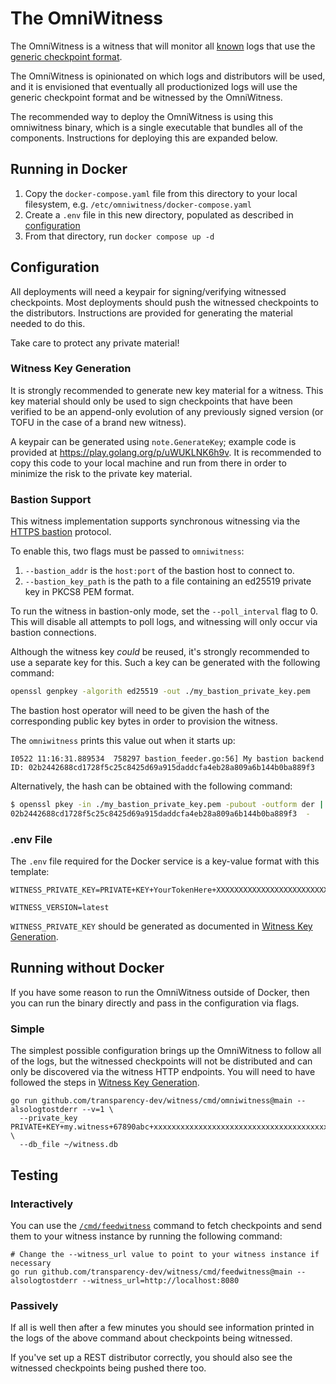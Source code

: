 # The OmniWitness

The OmniWitness is a witness that will monitor all [known](../../omniwitness/logs.yaml) logs that use
the [generic checkpoint format](https://github.com/transparency-dev/formats/tree/main/log).

The OmniWitness is opinionated on which logs and distributors will be used, and it is envisioned that eventually all productionized logs will use the generic checkpoint format and be witnessed by the OmniWitness.

The recommended way to deploy the OmniWitness is using this omniwitness binary, which is
a single executable that bundles all of the components. Instructions for deploying this are expanded below.

## Running in Docker

1. Copy the `docker-compose.yaml` file from this directory to your local filesystem, e.g. `/etc/omniwitness/docker-compose.yaml`
1. Create a `.env` file in this new directory, populated as described in [configuration](#configuration)
1. From that directory, run `docker compose up -d`

## Configuration

All deployments will need a keypair for signing/verifying witnessed checkpoints.
Most deployments should push the witnessed checkpoints to the distributors.
Instructions are provided for generating the material needed to do this.

Take care to protect any private material!

### Witness Key Generation

It is strongly recommended to generate new key material for a witness. This key
material should only be used to sign checkpoints that have been verified to be
an append-only evolution of any previously signed version (or TOFU in the case
of a brand new witness).

A keypair can be generated using `note.GenerateKey`; example code is provided
at https://play.golang.org/p/uWUKLNK6h9v. It is recommended to copy this code
to your local machine and run from there in order to minimize the risk to the
private key material.

### Bastion Support

This witness implementation supports synchronous witnessing via the [HTTPS bastion](https://github.com/C2SP/C2SP/blob/main/https-bastion.md) protocol.

To enable this, two flags must be passed to `omniwitness`:

1. `--bastion_addr` is the `host:port` of the bastion host to connect to.
1. `--bastion_key_path` is the path to a file containing an ed25519 private key in PKCS8 PEM format.

To run the witness in bastion-only mode, set the `--poll_interval` flag to 0.
This will disable all attempts to poll logs, and witnessing will only occur via bastion connections.

Although the witness key _could_ be reused, it's strongly recommended to use a separate key for this. Such a key can be generated with the following command:

```bash
openssl genpkey -algorith ed25519 -out ./my_bastion_private_key.pem
```

The bastion host operator will need to be given the hash of the corresponding public key bytes in order to provision the witness.

The `omniwitness` prints this value out when it starts up:

```text
I0522 11:16:31.889534  758297 bastion_feeder.go:56] My bastion backend ID: 02b2442688cd1728f5c25c8425d69a915daddcfa4eb28a809a6b144b0ba889f3
```

Alternatively, the hash can be obtained with the following command:

```bash
$ openssl pkey -in ./my_bastion_private_key.pem -pubout -outform der | tail -c32 | sha256sum
02b2442688cd1728f5c25c8425d69a915daddcfa4eb28a809a6b144b0ba889f3  -
```

### .env File

The `.env` file required for the Docker service is a key-value format with this template:

```
WITNESS_PRIVATE_KEY=PRIVATE+KEY+YourTokenHere+XXXXXXXXXXXXXXXXXXXXXXXXXXXXXXXXXXXXXXXXXXXXXXXXXXXXX

WITNESS_VERSION=latest
```

`WITNESS_PRIVATE_KEY` should be generated as documented in [Witness Key Generation](#witness-key-generation).

## Running without Docker

If you have some reason to run the OmniWitness outside of Docker, then you can run the binary directly and pass in the configuration via flags.

### Simple

The simplest possible configuration brings up the OmniWitness to follow all of the logs,
but the witnessed checkpoints will not be distributed and can only be discovered via the
witness HTTP endpoints.
You will need to have followed the steps in [Witness Key Generation](#witness-key-generation).

```
go run github.com/transparency-dev/witness/cmd/omniwitness@main --alsologtostderr --v=1 \
  --private_key PRIVATE+KEY+my.witness+67890abc+xxxxxxxxxxxxxxxxxxxxxxxxxxxxxxxxxxxxxxxxxxxx \
  --db_file ~/witness.db
```

## Testing

### Interactively

You can use the [`/cmd/feedwitness`](/cmd/feedwitness) command to fetch checkpoints and send them to your
witness instance by running the following command:

```
# Change the --witness_url value to point to your witness instance if necessary
go run github.com/transparency-dev/witness/cmd/feedwitness@main --alsologtostderr --witness_url=http://localhost:8080
```

### Passively 

If all is well then after a few minutes you should see information printed in the logs of the above command
about checkpoints being witnessed.

If you've set up a REST distributor correctly, you should also see the witnessed checkpoints being pushed
there too.
